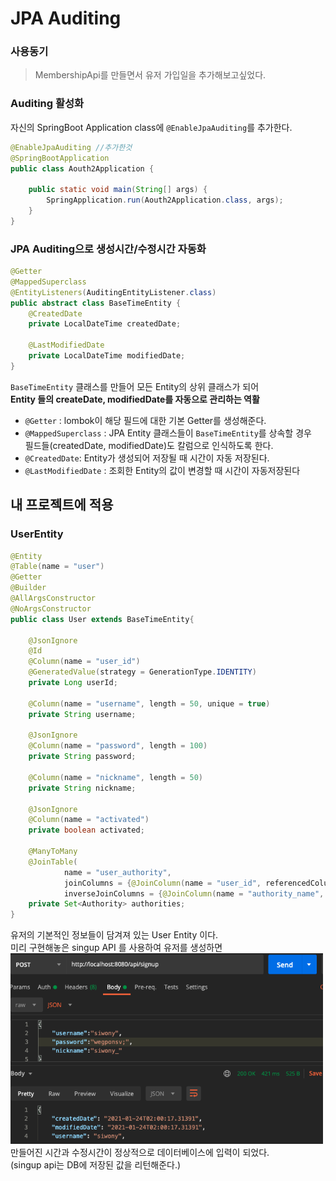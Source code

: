 # JPA Auditing
### 사용동기
> MembershipApi를 만들면서 유저 가입일을 추가해보고싶었다.

### Auditing 활성화
자신의 SpringBoot Application class에 `@EnableJpaAuditing`를 추가한다.
```java
@EnableJpaAuditing //추가한것
@SpringBootApplication
public class Aouth2Application {

	public static void main(String[] args) {
		SpringApplication.run(Aouth2Application.class, args);
	}
}
```

### JPA Auditing으로 생성시간/수정시간 자동화
```java
@Getter
@MappedSuperclass
@EntityListeners(AuditingEntityListener.class)
public abstract class BaseTimeEntity {
    @CreatedDate
    private LocalDateTime createdDate;

    @LastModifiedDate
    private LocalDateTime modifiedDate;
}
```
`BaseTimeEntity` 클래스를 만들어 모든 Entity의 상위 클래스가 되어  
**Entity 들의 createDate, modifiedDate를 자동으로 관리하는 역활**
- ``@Getter`` : lombok이 해당 필드에 대한 기본 Getter를 생성해준다.
- ``@MappedSuperclass`` : JPA Entity 클래스들이 `BaseTimeEntity`를 상속할 경우  
필드들(createdDate, modifiedDate)도 칼럼으로 인식하도록 한다.
- ``@CreatedDate``: Entity가 생성되어 저장될 때 시간이 자동 저장된다.
- ``@LastModifiedDate`` : 조회한 Entity의 값이 변경할 때 시간이 자동저장된다

## 내 프로젝트에 적용
### UserEntity
```java
@Entity
@Table(name = "user")
@Getter
@Builder
@AllArgsConstructor
@NoArgsConstructor
public class User extends BaseTimeEntity{

    @JsonIgnore
    @Id
    @Column(name = "user_id")
    @GeneratedValue(strategy = GenerationType.IDENTITY)
    private Long userId;

    @Column(name = "username", length = 50, unique = true)
    private String username;

    @JsonIgnore
    @Column(name = "password", length = 100)
    private String password;

    @Column(name = "nickname", length = 50)
    private String nickname;

    @JsonIgnore
    @Column(name = "activated")
    private boolean activated;

    @ManyToMany
    @JoinTable(
            name = "user_authority",
            joinColumns = {@JoinColumn(name = "user_id", referencedColumnName = "user_id")},
            inverseJoinColumns = {@JoinColumn(name = "authority_name", referencedColumnName = "authority_name")})
    private Set<Authority> authorities;
}
```
유저의 기본적인 정보들이 담겨져 있는 User Entity 이다.  
미리 구현해놓은 singup API 를 사용하여 유저를 생성하면  
<img width="500"  src="../img/signup-API-postman.png">  
만들어진 시간과 수정시간이 정상적으로 데이터베이스에 입력이 되었다.  
(singup api는 DB에 저장된 값을 리턴해준다.)
